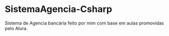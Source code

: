 # SistemaAgencia-Csharp
Sistema de Agencia bancária feito por mim com base em aulas promovidas pelo Alura.
